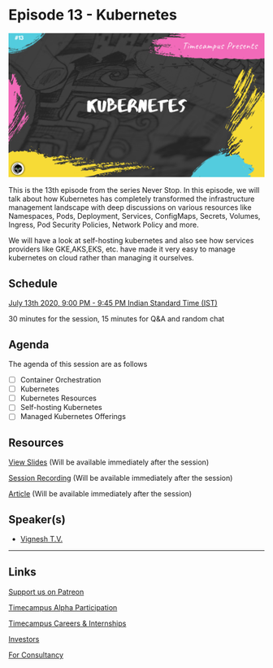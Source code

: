 # Episode 13 - Kubernetes

![](13-Kubernetes.png)

This is the 13th episode from the series Never Stop. In this episode, we will talk about how Kubernetes has completely transformed the infrastructure management landscape with deep discussions on various resources like Namespaces, Pods, Deployment, Services, ConfigMaps, Secrets, Volumes, Ingress, Pod Security Policies, Network Policy and more.

We will have a look at self-hosting kubernetes and also see how services providers like GKE,AKS,EKS, etc. have made it very easy to manage kubernetes on cloud rather than managing it ourselves.

## Schedule

[July 13th 2020, 9:00 PM - 9:45 PM Indian Standard Time (IST)](https://calendar.google.com/event?action=TEMPLATE&tmeid=N2JkOXB0cGxtZDl1NnA2ZDU2bDJnOGI2YjkgdGltZWNhbXB1cy5jb21fM2hxNHB0a3MwbGUycm5kMGowMW82MDE0YWdAZw&tmsrc=timecampus.com_3hq4ptks0le2rnd0j01o6014ag%40group.calendar.google.com)

30 minutes for the session, 15 minutes for Q&A and random chat

## Agenda

The agenda of this session are as follows

- [ ] Container Orchestration
- [ ] Kubernetes
- [ ] Kubernetes Resources
- [ ] Self-hosting Kubernetes
- [ ] Managed Kubernetes Offerings

## Resources

[View Slides](#) (Will be available immediately after the session)

[Session Recording](#) (Will be available immediately after the session)

[Article](#) (Will be available immediately after the session)

## Speaker(s)

- [Vignesh T.V.](http://tvvignesh.com/)

------------------------------------------

## Links

[Support us on Patreon](https://www.patreon.com/timecampus)

[Timecampus Alpha Participation](https://docs.google.com/forms/d/1-fHizPhuXqDKqFZ2ns7Ttl00mT13DtjsRbHE5KtpxXs/viewform)

[Timecampus Careers & Internships](https://docs.google.com/forms/d/1jHW-I5yjHl49itwoyM5xxYUao0X1fbnnoxJd78fS5u8/viewform)

[Investors](https://docs.google.com/forms/d/13jkHPdvqoMDNsyzpC8-Dbv0lai8bXOvOLIovey7hfUM/viewform)

[For Consultancy](https://docs.google.com/forms/d/e/1FAIpQLSeCb-Pu7Hcnh7oRvleRka2VW8EVZ6d8cNEccV7jKVmzhE6ilg/viewform)
